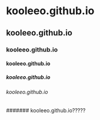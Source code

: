 # kooleeo.github.io
## kooleeo.github.io
### kooleeo.github.io
#### kooleeo.github.io
##### kooleeo.github.io
###### kooleeo.github.io
####### kooleeo.github.io?????
